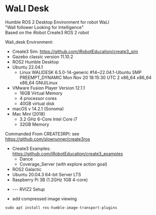 # WaLI Desk

Humble ROS 2 Desktop Environment for robot WaLI  
"Wall follower Looking for Intelligence"  
Based on the iRobot Create3 ROS 2 robot  


Wali_desk Environment:

- Create3 Sim: https://github.com/iRobotEducation/create3_sim
- Gazebo classic version 11.10.2
- ROS2 Humble Desktop
- Ubuntu 22.04.1
  - Linux WALIDESK 6.5.0-14-generic #14~22.04.1-Ubuntu SMP 
        PREEMPT_DYNAMIC Mon Nov 20 18:15:30 UTC 2 x86_64 x86_64 x86_64 GNU/Linux
- VMware Fusion Player Version 12.1.1
  - 16GB Virtual Memory
  - 4 processor cores
  - 40GB virtual disk
- macOS v 14.2.1 (Sonoma)
- Mac Mini (2018)
  - 3.2 GHz 6-Core Intel Core i7
  - 32GB Memory

Commanded From CREATE3RPI: see https://github.com/slowrunner/create3ros

- Create3 Examples: https://github.com/iRobotEducation/create3_examples
  - Dance
  - Coverage_Server (with explore action goal)
- ROS2 Galactic
- Ubuntu 20.04.3 64-bit Server LTS
- Raspberry Pi 3B (1.2GHz 1GB 4-core)


* --- RVIZ2 Setup  

- add compressed image viewing  
```
sudo apt install ros-humble-image-transport-plugins
```
